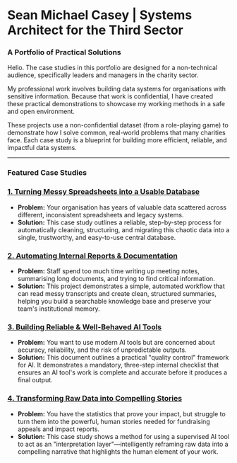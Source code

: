 # Sean Michael Casey | Systems Architect for the Third Sector

### **A Portfolio of Practical Solutions**

Hello. The case studies in this portfolio are designed for a non-technical audience, specifically leaders and managers in the charity sector.

My professional work involves building data systems for organisations with sensitive information. Because that work is confidential, I have created these practical demonstrations to showcase my working methods in a safe and open environment.

These projects use a non-confidential dataset (from a role-playing game) to demonstrate how I solve common, real-world problems that many charities face. Each case study is a blueprint for building more efficient, reliable, and impactful data systems.

---

### **Featured Case Studies**

### [1. Turning Messy Spreadsheets into a Usable Database](https://github.com/seancasey-portfolio/Case-Study-Cleaning-Legacy-Data)
*   **Problem:** Your organisation has years of valuable data scattered across different, inconsistent spreadsheets and legacy systems.
*   **Solution:** This case study outlines a reliable, step-by-step process for automatically cleaning, structuring, and migrating this chaotic data into a single, trustworthy, and easy-to-use central database.

### [2. Automating Internal Reports & Documentation](https://github.com/seancasey-portfolio/Case-Study-Automating-Internal-Documentation)
*   **Problem:** Staff spend too much time writing up meeting notes, summarising long documents, and trying to find critical information.
*   **Solution:** This project demonstrates a simple, automated workflow that can read messy transcripts and create clean, structured summaries, helping you build a searchable knowledge base and preserve your team's institutional memory.

### [3. Building Reliable & Well-Behaved AI Tools](https://github.com/seancasey-portfolio/Case-Study-Building-Reliable-AI-Tools)
*   **Problem:** You want to use modern AI tools but are concerned about accuracy, reliability, and the risk of unpredictable outputs.
*   **Solution:** This document outlines a practical "quality control" framework for AI. It demonstrates a mandatory, three-step internal checklist that ensures an AI tool's work is complete and accurate before it produces a final output.

### [4. Transforming Raw Data into Compelling Stories](https://github.com/seancasey-portfolio/Case-Study-Data-To-Impact-Stories)
*   **Problem:** You have the statistics that prove your impact, but struggle to turn them into the powerful, human stories needed for fundraising appeals and impact reports.
*   **Solution:** This case study shows a method for using a supervised AI tool to act as an "interpretation layer"—intelligently reframing raw data into a compelling narrative that highlights the human element of your work.
